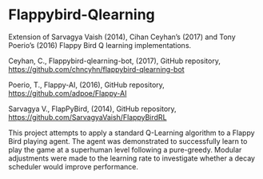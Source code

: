 # Flappybird-Qlearning
Extension of Sarvagya Vaish (2014), Cihan Ceyhan’s (2017) and Tony Poerio’s (2016) Flappy Bird Q learning implementations. 

Ceyhan, C., Flappybird-qlearning-bot, (2017), GitHub repository, https://github.com/chncyhn/flappybird-qlearning-bot

Poerio, T., Flappy-AI, (2016), GitHub repository, https://github.com/adpoe/Flappy-AI

Sarvagya V., FlapPyBird, (2014), GitHub repository, https://github.com/SarvagyaVaish/FlappyBirdRL






This project attempts to apply a standard Q-Learning algorithm to a Flappy Bird playing agent. 
The agent was demonstrated to successfully learn to play the game at a superhuman level following a pure-greedy. 
Modular adjustments were made to the learning rate to investigate whether a decay scheduler would improve performance.
